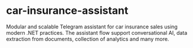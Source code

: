 # car-insurance-assistant
Modular and scalable Telegram assistant for car insurance sales using modern .NET practices. The assistant flow support conversational AI, data extraction from documents, collection of analytics and many more.
